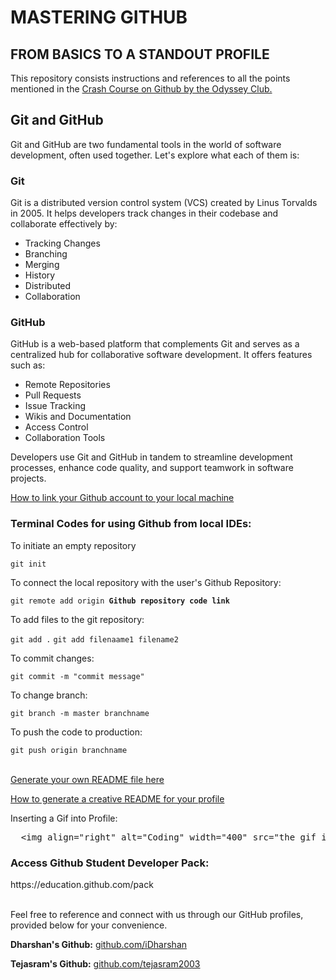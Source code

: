 <body>
<h1>MASTERING GITHUB</h1>
<h2>FROM BASICS TO A STANDOUT PROFILE</h2>

<p>This repository consists instructions and references to all the points mentioned in the <a href="youtube.com">Crash Course on Github by the Odyssey Club.</a></p>

<h2>Git and GitHub</h2>
<p>Git and GitHub are two fundamental tools in the world of software development, often used together. Let's explore what each of them is:</p>

<h3>Git</h3>
<p>Git is a distributed version control system (VCS) created by Linus Torvalds in 2005. It helps developers track changes in their codebase and collaborate effectively by:</p>
<ul>
<li>Tracking Changes</li>
<li>Branching</li>
<li>Merging</li>
<li>History</li>
<li>Distributed</li>
<li>Collaboration</li>
</ul>

<h3>GitHub</h3>
<p>GitHub is a web-based platform that complements Git and serves as a centralized hub for collaborative software development. It offers features such as:</p>
<ul>
<li>Remote Repositories</li>
<li>Pull Requests</li>
<li>Issue Tracking</li>
<li>Wikis and Documentation</li>
<li>Access Control</li>
<li>Collaboration Tools</li>
</ul>

<p>Developers use Git and GitHub in tandem to streamline development processes, enhance code quality, and support teamwork in software projects.</p>


<a href="https://youtu.be/xLbmcMVtfKE?feature=shared">How to link your Github account to your local machine</a>




<h3>Terminal Codes for using Github from local IDEs:</h3>

<p>To initiate an empty repository</p>
<code>git init</code>

<p>To connect the local repository with the user's Github Repository:</p>
<code>git remote add origin <strong>Github repository code link</strong></code>

<p>To add files to the git repository:</p>
<code>git add .</code>
<code>git add filenaame1 filename2</code>

<p>To commit changes:</p>
<code>git commit -m "commit message"</code>

<p>To change branch:</p>
<code>git branch -m master branchname</code>

<p>To push the code to production:</p>
<code>git push origin branchname</code>
<br>
<br>

<a href="https://rahuldkjain.github.io/gh-profile-readme-generator/">Generate your own README file here</a>


<a href="https://youtu.be/G-EGDH50hGE?si=OAysVJubR8YZt4eS">How to generate a creative README for your profile</a>

<p>Inserting a Gif into Profile:</p>

<pre>
  &lt;img align="right" alt="Coding" width="400" src="the gif image link goes here"&gt;
</pre>

<h3>Access Github Student Developer Pack: </h3>
<a>https://education.github.com/pack</a>
<br>
<br>

<p>Feel free to reference and connect with us through our GitHub profiles, provided below for your convenience.</p>
<p><strong>Dharshan's Github:</strong> <a href="https://github.com/iDharshan">github.com/iDharshan</a></p>
<p><strong>Tejasram's Github:</strong> <a href="https://github.com/tejasram2003">github.com/tejasram2003</a></p>

</body>
